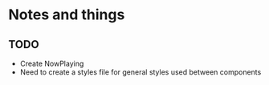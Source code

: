 # Notes and things

## TODO
- Create NowPlaying
- Need to create a styles file for general styles used between components

